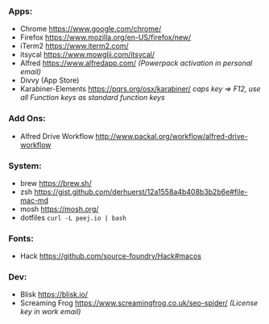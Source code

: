 ### Apps:
* Chrome https://www.google.com/chrome/
* Firefox https://www.mozilla.org/en-US/firefox/new/
* iTerm2 https://www.iterm2.com/
* itsycal https://www.mowglii.com/itsycal/
* Alfred https://www.alfredapp.com/ *(Powerpack activation in personal email)*
* Divvy (App Store)
* Karabiner-Elements https://pqrs.org/osx/karabiner/
*caps key => F12, use all Function keys as standard function keys*

### Add Ons:
* Alfred Drive Workflow http://www.packal.org/workflow/alfred-drive-workflow


### System:
* brew https://brew.sh/
* zsh https://gist.github.com/derhuerst/12a1558a4b408b3b2b6e#file-mac-md
* mosh https://mosh.org/
* dotfiles `curl -L peej.io | bash`

### Fonts:
* Hack https://github.com/source-foundry/Hack#macos

### Dev:
* Blisk https://blisk.io/
* Screaming Frog https://www.screamingfrog.co.uk/seo-spider/ *(License key in work email)*
